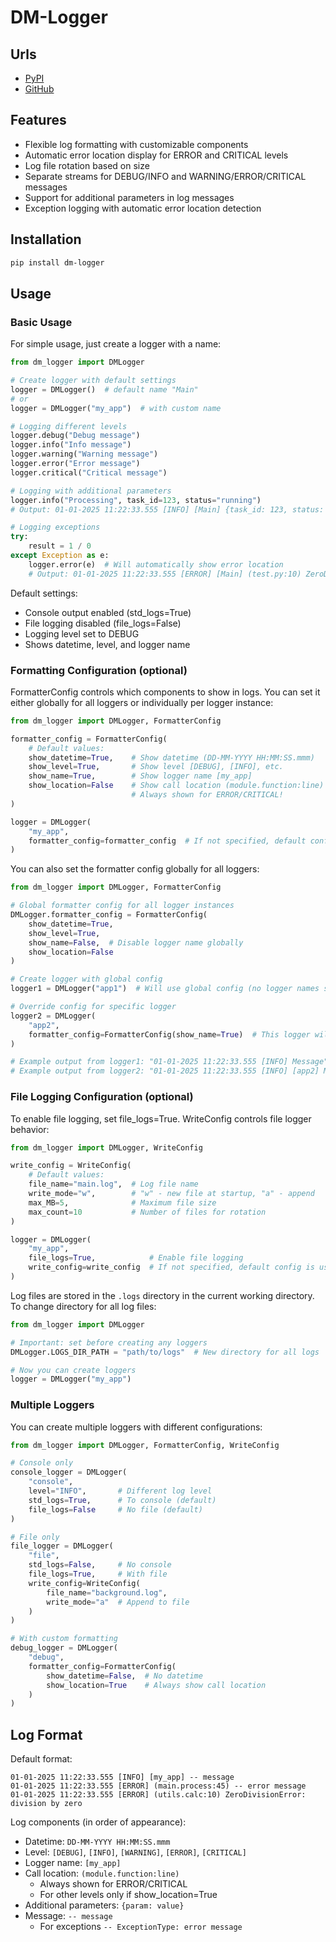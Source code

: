 # DM-Logger

## Urls

* [PyPI](https://pypi.org/project/dm-logger/)
* [GitHub](https://github.com/MykhLibs/dm-logger)

## Features

- Flexible log formatting with customizable components
- Automatic error location display for ERROR and CRITICAL levels
- Log file rotation based on size
- Separate streams for DEBUG/INFO and WARNING/ERROR/CRITICAL messages
- Support for additional parameters in log messages
- Exception logging with automatic error location detection

## Installation

```bash
pip install dm-logger
```

## Usage

### Basic Usage

For simple usage, just create a logger with a name:

```python
from dm_logger import DMLogger

# Create logger with default settings
logger = DMLogger()  # default name "Main"
# or
logger = DMLogger("my_app")  # with custom name

# Logging different levels
logger.debug("Debug message")
logger.info("Info message")
logger.warning("Warning message")
logger.error("Error message")
logger.critical("Critical message")

# Logging with additional parameters
logger.info("Processing", task_id=123, status="running")
# Output: 01-01-2025 11:22:33.555 [INFO] [Main] {task_id: 123, status: 'running'} -- Processing

# Logging exceptions
try:
    result = 1 / 0
except Exception as e:
    logger.error(e)  # Will automatically show error location
    # Output: 01-01-2025 11:22:33.555 [ERROR] [Main] (test.py:10) ZeroDivisionError: division by zero
```

Default settings:
- Console output enabled (std_logs=True)
- File logging disabled (file_logs=False)
- Logging level set to DEBUG
- Shows datetime, level, and logger name

### Formatting Configuration (optional)

FormatterConfig controls which components to show in logs. You can set it either globally for all loggers or individually per logger instance:

```python
from dm_logger import DMLogger, FormatterConfig

formatter_config = FormatterConfig(
    # Default values:
    show_datetime=True,    # Show datetime (DD-MM-YYYY HH:MM:SS.mmm)
    show_level=True,       # Show level [DEBUG], [INFO], etc.
    show_name=True,        # Show logger name [my_app]
    show_location=False    # Show call location (module.function:line)
                           # Always shown for ERROR/CRITICAL!
)

logger = DMLogger(
    "my_app",
    formatter_config=formatter_config  # If not specified, default config is used
)
```

You can also set the formatter config globally for all loggers:

```python
from dm_logger import DMLogger, FormatterConfig

# Global formatter config for all logger instances
DMLogger.formatter_config = FormatterConfig(
    show_datetime=True,
    show_level=True,
    show_name=False,  # Disable logger name globally
    show_location=False
)

# Create logger with global config
logger1 = DMLogger("app1")  # Will use global config (no logger names shown)

# Override config for specific logger
logger2 = DMLogger(
    "app2",
    formatter_config=FormatterConfig(show_name=True)  # This logger will show its name
)

# Example output from logger1: "01-01-2025 11:22:33.555 [INFO] Message"
# Example output from logger2: "01-01-2025 11:22:33.555 [INFO] [app2] Message"
```

### File Logging Configuration (optional)

To enable file logging, set file_logs=True. WriteConfig controls file logger behavior:

```python
from dm_logger import DMLogger, WriteConfig

write_config = WriteConfig(
    # Default values:
    file_name="main.log",  # Log file name
    write_mode="w",        # "w" - new file at startup, "a" - append
    max_MB=5,              # Maximum file size
    max_count=10           # Number of files for rotation
)

logger = DMLogger(
    "my_app",
    file_logs=True,            # Enable file logging
    write_config=write_config  # If not specified, default config is used
)
```

Log files are stored in the `.logs` directory in the current working directory. To change directory for all log files:

```python
from dm_logger import DMLogger

# Important: set before creating any loggers
DMLogger.LOGS_DIR_PATH = "path/to/logs"  # New directory for all logs

# Now you can create loggers
logger = DMLogger("my_app")
```

### Multiple Loggers

You can create multiple loggers with different configurations:

```python
from dm_logger import DMLogger, FormatterConfig, WriteConfig

# Console only
console_logger = DMLogger(
    "console",
    level="INFO",       # Different log level
    std_logs=True,      # To console (default)
    file_logs=False     # No file (default)
)

# File only
file_logger = DMLogger(
    "file",
    std_logs=False,     # No console
    file_logs=True,     # With file
    write_config=WriteConfig(
        file_name="background.log",
        write_mode="a"  # Append to file
    )
)

# With custom formatting
debug_logger = DMLogger(
    "debug",
    formatter_config=FormatterConfig(
        show_datetime=False,  # No datetime
        show_location=True    # Always show call location
    )
)
```

## Log Format

Default format:
```
01-01-2025 11:22:33.555 [INFO] [my_app] -- message
01-01-2025 11:22:33.555 [ERROR] (main.process:45) -- error message
01-01-2025 11:22:33.555 [ERROR] (utils.calc:10) ZeroDivisionError: division by zero
```

Log components (in order of appearance):
- Datetime: `DD-MM-YYYY HH:MM:SS.mmm`
- Level: `[DEBUG]`, `[INFO]`, `[WARNING]`, `[ERROR]`, `[CRITICAL]`
- Logger name: `[my_app]`
- Call location: `(module.function:line)`
  - Always shown for ERROR/CRITICAL
  - For other levels only if show_location=True
- Additional parameters: `{param: value}`
- Message: `-- message`
   - For exceptions `-- ExceptionType: error message`
